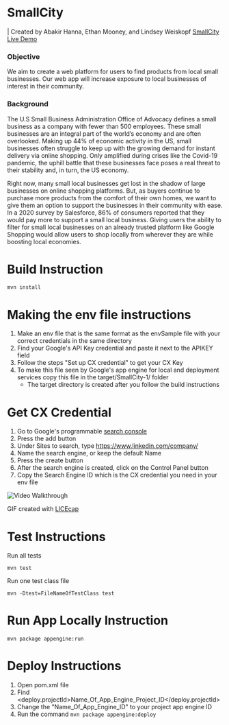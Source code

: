 # SmallCity

| Created by Abakir Hanna, Ethan Mooney, and Lindsey Weiskopf [SmallCity Live Demo](https://step2020-smallcity.appspot.com/)

### Objective

We aim to create a web platform for users to find products from local small businesses. Our web app will increase exposure to local businesses of interest in their community. 


### Background

The U.S Small Business Administration Office of Advocacy defines a small business as a company with fewer than 500 employees. These small businesses are an integral part of the world’s economy and are often overlooked. Making up 44% of economic activity in the US, small businesses often struggle to keep up with the growing demand for instant delivery via online shopping. Only amplified during crises like the Covid-19 pandemic, the uphill battle that these businesses face poses a real threat to their stability and, in turn, the US economy.

Right now, many small local businesses get lost in the shadow of large businesses on online shopping platforms. But, as buyers continue to purchase more products from the comfort of their own homes, we want to give them an option to support the businesses in their community with ease. In a 2020 survey by Salesforce, 86% of consumers reported that they would pay more to support a small local business. Giving users the ability to filter for small local businesses on an already trusted platform like Google Shopping would allow users to shop locally from wherever they are while boosting local economies. 

# Build Instruction
```
mvn install
```

# Making the env file instructions
1. Make an env file that is the same format as the envSample file with 
   your correct credentials in the same directory
2. Find your Google's API Key credential and paste it next to the 
   APIKEY field 
3. Follow the steps "Set up CX credential" to get your CX Key
4. To make this file seen by Google's app engine for local and deployment 
   services copy this file in the target/SmallCity-1/ folder
   - The target directory is created after you follow the build instructions

# Get CX Credential

1. Go to Google's programmable [search console](https://cse.google.com/all)
2. Press the add button 
3. Under Sites to search, type https://www.linkedin.com/company/
4. Name the search engine, or keep the default Name
5. Press the create button
6. After the search engine is created, click on the Control Panel button
7. Copy the Search Engine ID which is the CX credential you need in your env file

<img src='https://imgur.com/axyAU2J.gif' title='Video Walkthrough' width='' alt='Video Walkthrough' />

GIF created with [LICEcap](http://www.cockos.com/licecap/)

# Test Instructions

Run all tests
```
mvn test
```

Run one test class file 
```
mvn -Dtest=FileNameOfTestClass test
```

# Run App Locally Instruction

```
mvn package appengine:run
```

# Deploy Instructions 

1. Open pom.xml file
2. Find <deploy.projectId>Name_Of_App_Engine_Project_ID</deploy.projectId> 
3. Change the "Name_Of_App_Engine_ID" to your project app engine ID
4. Run the command `mvn package appengine:deploy`
